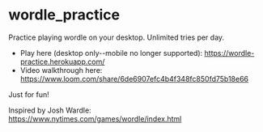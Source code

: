 # wordle_practice

Practice playing wordle on your desktop. Unlimited tries per day.
- Play here (desktop only--mobile no longer supported): https://wordle-practice.herokuapp.com/
- Video walkthrough here: https://www.loom.com/share/6de6907efc4b4f348fc850fd75b18e66

Just for fun!

Inspired by Josh Wardle: https://www.nytimes.com/games/wordle/index.html

